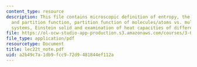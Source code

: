 ```yaml
---
content_type: resource
description: This file contains microscopic definition of entropy, the boltzmann factor
  and partition function, partition function of molecules/atoms vs. multi molecular
  systems, Einstein solid and examination of heat capacities of different materials.
file: https://ol-ocw-studio-app-production.s3.amazonaws.com/courses/3-012-fundamentals-of-materials-science-fall-2005/a2b49c7a1db9fcc972d9481844ef112a_lec22t_note.pdf
file_type: application/pdf
resourcetype: Document
title: lec22t_note.pdf
uid: a2b49c7a-1db9-fcc9-72d9-481844ef112a
---
```

